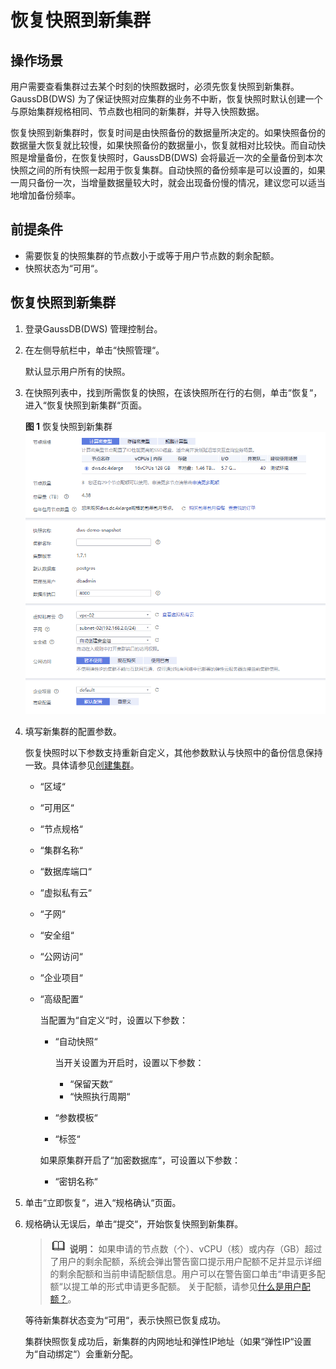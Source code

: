 # 恢复快照到新集群<a name="dws_01_0029"></a>

## 操作场景<a name="section5077928895949"></a>

用户需要查看集群过去某个时刻的快照数据时，必须先恢复快照到新集群。GaussDB\(DWS\) 为了保证快照对应集群的业务不中断，恢复快照时默认创建一个与原始集群规格相同、节点数也相同的新集群，并导入快照数据。

恢复快照到新集群时，恢复时间是由快照备份的数据量所决定的。如果快照备份的数据量大恢复就比较慢，如果快照备份的数据量小，恢复就相对比较快。而自动快照是增量备份，在恢复快照时，GaussDB\(DWS\) 会将最近一次的全量备份到本次快照之间的所有快照一起用于恢复集群。自动快照的备份频率是可以设置的，如果一周只备份一次，当增量数据量较大时，就会出现备份慢的情况，建议您可以适当地增加备份频率。

## 前提条件<a name="section6649278810248"></a>

-   需要恢复的快照集群的节点数小于或等于用户节点数的剩余配额。
-   快照状态为“可用“。

## 恢复快照到新集群<a name="section1075799010355"></a>

1.  登录GaussDB\(DWS\) 管理控制台。
2.  在左侧导航栏中，单击“快照管理“。

    默认显示用户所有的快照。

3.  在快照列表中，找到所需恢复的快照，在该快照所在行的右侧，单击“恢复“，进入“恢复快照到新集群“页面。

    **图 1**  恢复快照到新集群<a name="fig1269304163214"></a>  
    ![](figures/恢复快照到新集群.png "恢复快照到新集群")

4.  填写新集群的配置参数。

    恢复快照时以下参数支持重新自定义，其他参数默认与快照中的备份信息保持一致。具体请参见[创建集群](创建集群.md)。

    -   “区域“
    -   “可用区“
    -   “节点规格“
    -   “集群名称“
    -   “数据库端口“
    -   “虚拟私有云“
    -   “子网“
    -   “安全组“
    -   “公网访问“
    -   “企业项目“
    -   “高级配置“

        当配置为“自定义“时，设置以下参数：

        -   “自动快照“

            当开关设置为开启时，设置以下参数：

            -   “保留天数“
            -   “快照执行周期“

        -   “参数模板“
        -   “标签“

        如果原集群开启了“加密数据库“，可设置以下参数：

        -   “密钥名称“

5.  单击“立即恢复“，进入“规格确认“页面。
6.  规格确认无误后，单击“提交“，开始恢复快照到新集群。

    >![](public_sys-resources/icon-note.gif) **说明：** 
    >如果申请的节点数（个）、vCPU（核）或内存（GB）超过了用户的剩余配额，系统会弹出警告窗口提示用户配额不足并显示详细的剩余配额和当前申请配额信息。用户可以在警告窗口单击“申请更多配额“以提工单的形式申请更多配额。
    >关于配额，请参见[什么是用户配额？](https://support.huaweicloud.com/dws_faq/dws_03_0034.html)。

    等待新集群状态变为“可用“，表示快照已恢复成功。

    集群快照恢复成功后，新集群的内网地址和弹性IP地址（如果“弹性IP“设置为“自动绑定“）会重新分配。


